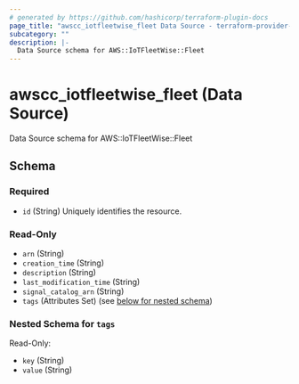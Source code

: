 ```yaml
---
# generated by https://github.com/hashicorp/terraform-plugin-docs
page_title: "awscc_iotfleetwise_fleet Data Source - terraform-provider-awscc"
subcategory: ""
description: |-
  Data Source schema for AWS::IoTFleetWise::Fleet
---
```


# awscc_iotfleetwise_fleet (Data Source)

Data Source schema for AWS::IoTFleetWise::Fleet



<!-- schema generated by tfplugindocs -->
## Schema

### Required

- `id` (String) Uniquely identifies the resource.

### Read-Only

- `arn` (String)
- `creation_time` (String)
- `description` (String)
- `last_modification_time` (String)
- `signal_catalog_arn` (String)
- `tags` (Attributes Set) (see [below for nested schema](#nestedatt--tags))

<a id="nestedatt--tags"></a>
### Nested Schema for `tags`

Read-Only:

- `key` (String)
- `value` (String)
